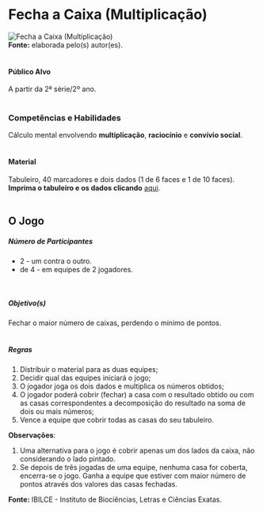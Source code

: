 # Fecha a Caixa (Multiplicação)  

![Fecha a Caixa (Multiplicação)](/imagens/jogos/fecha-caixa.png "Fecha a Caixa (Multiplicação)")  
**Fonte:** elaborada pelo(s) autor(es).  
<br>  

#### <i class="fa fa-user"></i> Público Alvo
A partir da 2ª série/2º ano.  
<br>

### <i class="fa fa-child"></i> Competências e Habilidades  
Cálculo mental envolvendo **multiplicação**, **raciocínio** e **convívio social**.  
<br>  

#### <i class="fa fa-scissors"></i> Material  
Tabuleiro, 40 marcadores e dois dados (1 de 6 faces e 1 de 10 faces).  
**Imprima o tabuleiro e os dados clicando** [aqui](http://www.ibilce.unesp.br/Home/Departamentos/Matematica/labmat/feche_a_caixa_multiplicacao.pdf).  
<br>  

## <div class="row text-center">O Jogo</div>  
##### <i class="fa fa-users"></i> Número de Participantes  
- 2 - um contra o outro.
- de 4 - em equipes de 2 jogadores.  
<br>  

##### <i class="fa fa-trophy"></i> Objetivo(s)  
Fechar o maior número de caixas, perdendo o mínimo de pontos.  
<br>  
##### <i class="fa fa-thumb-tack"></i> Regras  
1. Distribuir o material para as duas equipes;  
2. Decidir qual das equipes iniciará o jogo;  
3. O jogador joga os dois dados e multiplica os números obtidos;  
4. O jogador poderá cobrir (fechar) a casa com o resultado obtido ou com as casas correspondentes a decomposição do resultado na soma de dois ou mais números;  
5. Vence a equipe que cobrir todas as casas do seu tabuleiro.<br>  

**Observações**:
1. Uma alternativa para o jogo é cobrir apenas um dos lados da caixa, não considerando o lado pintado.  
2. Se depois de três jogadas de uma equipe, nenhuma casa for coberta, encerra-se o jogo. Ganha a equipe que estiver com maior número de pontos através dos valores das casas fechadas.<br>  

**Fonte:** IBILCE - Instituto de Biociências, Letras e Ciências Exatas.  
<br>  
<br>  
